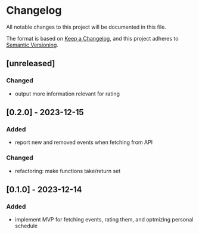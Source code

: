 # Changelog

All notable changes to this project will be documented in this file.

The format is based on [Keep a Changelog](https://keepachangelog.com/en/1.0.0/),
and this project adheres to [Semantic Versioning](https://semver.org/spec/v2.0.0.html).

## [unreleased]
### Changed
- output more information relevant for rating

## [0.2.0] - 2023-12-15
### Added
- report new and removed events when fetching from API
### Changed
- refactoring: make functions take/return set

## [0.1.0] - 2023-12-14
### Added
- implement MVP for fetching events, rating them, and optmizing personal schedule
